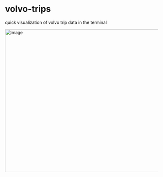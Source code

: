 # volvo-trips
quick visualization of volvo trip data in the terminal

<img width="595" height="470" alt="image" src="https://github.com/user-attachments/assets/03da5c6f-bc70-4863-9582-51758813749e" />
